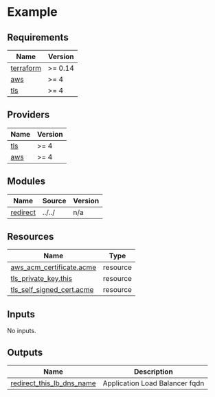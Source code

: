# Example

<!-- BEGINNING OF PRE-COMMIT-TERRAFORM DOCS HOOK -->
## Requirements

| Name | Version |
|------|---------|
| <a name="requirement_terraform"></a> [terraform](#requirement\_terraform) | >= 0.14 |
| <a name="requirement_aws"></a> [aws](#requirement\_aws) | >= 4 |
| <a name="requirement_tls"></a> [tls](#requirement\_tls) | >= 4 |

## Providers

| Name | Version |
|------|---------|
| <a name="provider_tls"></a> [tls](#provider\_tls) | >= 4 |
| <a name="provider_aws"></a> [aws](#provider\_aws) | >= 4 |

## Modules

| Name | Source | Version |
|------|--------|---------|
| <a name="module_redirect"></a> [redirect](#module\_redirect) | ../../ | n/a |

## Resources

| Name | Type |
|------|------|
| [aws_acm_certificate.acme](https://registry.terraform.io/providers/hashicorp/aws/latest/docs/resources/acm_certificate) | resource |
| [tls_private_key.this](https://registry.terraform.io/providers/hashicorp/tls/latest/docs/resources/private_key) | resource |
| [tls_self_signed_cert.acme](https://registry.terraform.io/providers/hashicorp/tls/latest/docs/resources/self_signed_cert) | resource |

## Inputs

No inputs.

## Outputs

| Name | Description |
|------|-------------|
| <a name="output_redirect_this_lb_dns_name"></a> [redirect\_this\_lb\_dns\_name](#output\_redirect\_this\_lb\_dns\_name) | Application Load Balancer fqdn |

<!-- END OF PRE-COMMIT-TERRAFORM DOCS HOOK -->
